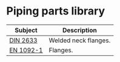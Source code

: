 # Piping parts library

| Subject                         | Description          |
|---------------------------------|----------------------|
| [DIN 2633](DIN2633/README.md)   | Welded neck flanges. |
| [EN 1092-1](EN1092-1/README.md) | Flanges.             |
